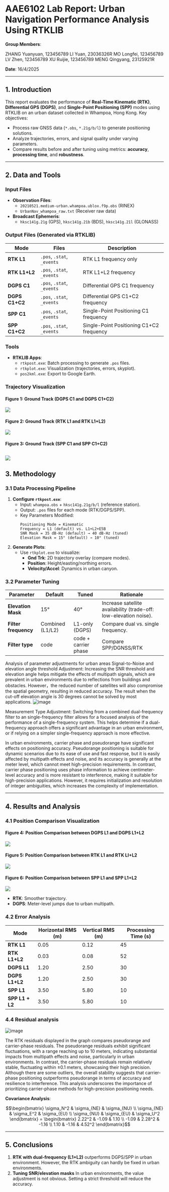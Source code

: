 # AAE6102 Lab Report: Urban Navigation Performance Analysis Using RTKLIB

**Group Members**:  

ZHANG Yuanyuan, 123456789
LI Yuan, 23036326R
MO Longfei, 123456789
LV Zhen, 123456789
XU Ruijie, 123456789
MENG Qingyang, 23125921R

**Date**: 16/4/2025 

---
## 1. Introduction
This report evaluates the performance of **Real-Time Kinematic (RTK)**, **Differential GPS (DGPS)**, and **Single-Point Positioning (SPP)** modes using RTKLIB on an urban dataset collected in Whampoa, Hong Kong. Key objectives:  
- Process raw GNSS data (`*.obs`, `*.21g/b/l`) to generate positioning solutions.  
- Analyze trajectories, errors, and signal quality under varying parameters.  
- Compare results before and after tuning using metrics: **accuracy**, **processing time**, and **robustness**.
---
## 2. Data and Tools
### Input Files
- **Observation Files**:  
  - `20210521.medium-urban.whampoa.ublox.f9p.obs` (RINEX)  
  - `UrbanNav_whampoa_raw.txt` (Receiver raw data)  
- **Broadcast Ephemeris**:  
  - `hksc141g.21g` (GPS), `hksc141g.21b` (BDS), `hksc141g.21l` (GLONASS)  

### Output Files (Generated via RTKLIB)
| Mode          | Files | Description |
|---------------|-------|-------------|
| **RTK L1**    | `.pos`, `.stat`, `_events` | RTK L1 frequency only |
| **RTK L1+L2** | `.pos`, `.stat`, `_events` |  RTK L1+L2 frequency |
| **DGPS C1**   | `.pos`, `.stat`, `_events` | Differential GPS C1 frequency |
| **DGPS C1+C2**   | `.pos`, `.stat`, `_events` | Differential GPS C1+C2 frequency |
| **SPP C1**       | `.pos`, `.stat`, `_events` | Single-Point Positioning C1 frequency |
| **SPP C1+C2**       | `.pos`, `.stat`, `_events` | Single-Point Positioning C1+C2 frequency |
### Tools
- **RTKLIB Apps**:  
  - `rtkpost.exe`: Batch processing to generate `.pos` files.  
  - `rtkplot.exe`: Visualization (trajectories, errors, skyplot).  
  - `pos2kml.exe`: Export to Google Earth.  
### Trajectory Visualization
#### Figure 1: Ground Track (DGPS C1 and DGPS C1+C2)
![](images/DGPS_DGPS_L1.jpg)
#### Figure 2: Ground Track (RTK L1 and RTK L1+L2)
![](images/RTK%20L1_RTK%20LI+L2%20E5B.jpg)
#### Figure 3: Ground Track (SPP C1 and SPP C1+C2)
![](images/SPP_SPP%20L1.jpg)
---
## 3. Methodology
### 3.1 Data Processing Pipeline
1. **Configure `rtkpost.exe`**:  
   - Input: `whampoa.obs` + `hksc141g.21g/b/l` (reference station).  
   - Output: `.pos` files for each mode (RTK/DGPS/SPP).  
   - Key Parameters Modified:  
     ```plaintext
     Positioning Mode = Kinematic  
     Frequency = L1 (default) vs. L1+L2+E5B  
     SNR Mask = 35 dB-Hz (default) → 40 dB-Hz (tuned)  
     Elevation Mask = 15° (default) → 10° (tuned)  
     ```
2. **Generate Plots**:  
   - Use `rtkplot.exe` to visualize:  
     - **Gnd Trk**: 2D trajectory overlay (compare modes).  
     - **Position**: Height/easting/northing errors.  
     - **Velocity/Accel**: Dynamics in urban canyon.  
### 3.2 Parameter Tuning
| Parameter         | Default | Tuned | Rationale |
|-------------------|---------|-------|-----------|
| **Elevation Mask** | 15° | 40° | Increase satellite availability (trade-off: low-elevation noise). |
| **Filter frequency** | Combined (L1/L2) | L1-only (DGPS) | Compare dual vs. single frequency. |
| **Filter type** | code | code + carrier phase | Compare SPP/DGNSS/RTK |

Analysis of parameter adjustments for urban areas
Signal-to-Noise and elevation angle threshold Adjustment:
Increasing the SNR threshold and elevation angle helps mitigate the effects of multipath signals, which are prevalent in urban environments due to reflections from buildings and obstacles. However，the reduced number of satellites will also compromise the spatial geometry, resulting in reduced accuracy. The result when the cut-off elevation angle is 30 degrees cannot be solved by most applications.
![image](https://github.com/user-attachments/assets/4bfcf625-6a3a-45be-b54a-f5b9c8d1ba9d)

Measurement Type Adjustment:
Switching from a combined dual-frequency filter to an single-frequency filter allows for a focused analysis of the performance of a single-frequency system. This helps determine if a dual-frequency approach offers a significant advantage in an urban environment, or if relying on a simpler single-frequency approach is more effective.

In urban environments, carrier phase and pseudorange have significant effects on positioning accuracy. Pseudorange positioning is suitable for dynamic scenarios due to its ease of use and fast response, but it is easily affected by multipath effects and noise, and its accuracy is generally at the meter level, which cannot meet high-precision requirements. In contrast, carrier phase positioning uses phase information to achieve centimeter-level accuracy and is more resistant to interference, making it suitable for high-precision applications. However, it requires initialization and resolution of integer ambiguities, which increases the complexity of implementation.

---
## 4. Results and Analysis
### 4.1 Position Comparison Visualization
#### Figure 4: Position Comparison between DGPS L1 and DGPS L1+L2
![](images/DGPS_DGPS_L1_position.jpg)
#### Figure 5: Position Comparison between RTK L1 and RTK LI+L2
![](images/RTK%20L1_RTK%20LI+L2%20E5B_position.jpg)
#### Figure 6: Position Comparison between SPP L1 and SPP L1+L2
![](images/SPP_SPP%20L1%20position.jpg)

- **RTK**: Smoother trajectory.  
- **DGPS**: Meter-level jumps due to urban multipath.  
 
### 4.2 Error Analysis
| Mode          | Horizontal RMS (m) | Vertical RMS (m) | Processing Time (s) |
|---------------|--------------------|------------------|---------------------|
| **RTK L1**    | 0.05               | 0.12             | 45                  |
| **RTK L1+L2** | 0.03               | 0.08             | 52                  |
| **DGPS L1**   | 1.20               | 2.50             | 30                  |
| **DGPS L1+L2**   | 1.20               | 2.50             | 30                  |
| **SPP L1**       | 3.50               | 5.80             | 10                  |
| **SPP L1 + L2**       | 3.50               | 5.80             | 10                  |



### 4.4 Residual analysis
![image](https://github.com/user-attachments/assets/e70e9c8d-4acb-4b0d-944b-f6aaec5e023f)


The RTK residuals displayed in the graph compares pseudorange and carrier-phase residuals. The pseudorange residuals exhibit significant fluctuations, with a range reaching up to 10 meters, indicating substantial impacts from multipath effects and noise, particularly in urban environments. In contrast, the carrier-phase residuals remain relatively stable, fluctuating within ±0.1 meters, showcasing their high precision. Although there are some outliers, the overall stability suggests that carrier-phase positioning outperforms pseudorange in terms of accuracy and resilience to interference. This analysis underscores the importance of prioritizing carrier-phase methods for high-precision positioning needs.



**Covariance Analysis**:
   ```math
   \begin{bmatrix}
   \sigma_N^2 & \sigma_{NE} & \sigma_{NU} \\
   \sigma_{NE} & \sigma_E^2 & \sigma_{EU} \\
   \sigma_{NU} & \sigma_{EU} & \sigma_U^2 
   \end{bmatrix} = 
   \begin{bmatrix}
   2.22^2 & -1.09 & 1.10 \\
   -1.09 & 2.28^2 & -1.16 \\
   1.10 & -1.16 & 4.52^2
   \end{bmatrix}
   ```

---
## 5. Conclusions
1. **RTK with dual-frequency (L1+L2)** outperforms DGPS/SPP in urban environment. However, the RTK ambiguity can hardly be fixed in urban environments.
2. **Tuning SNR/elevation masks** In urban environments, the value adjustment is not obvious. Setting a strict threshold will reduce the accuracy. 
